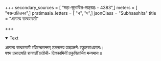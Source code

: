 +++
secondary_sources = [ "महा-सुभाषित-सङ्ग्रहः - 4383",]
meters = [ "वसन्ततिलका",]
pratimaala_letters = [ "न", "प",]
jsonClass = "Subhaashita"
title = "आगत्य सत्वरमसी"

+++

<details open><summary>Text</summary>

आगत्य सत्वरमसी रविरम्बरान्तम् उल्लास्य पादपतनैः स्फुटसांध्यरागः।  
पश्य प्रसादयति रागवतीं प्रतीची- दिक्कामिनीं प्रकुपितामिव मन्यमानः॥
</details>
